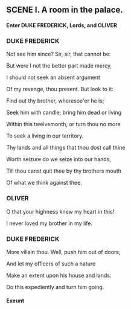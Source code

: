 ## SCENE I. A room in the palace.
#### Enter DUKE FREDERICK, Lords, and OLIVER
### DUKE FREDERICK
Not see him since? Sir, sir, that cannot be:

But were I not the better part made mercy,

I should not seek an absent argument

Of my revenge, thou present. But look to it:

Find out thy brother, wheresoe'er he is;

Seek him with candle; bring him dead or living

Within this twelvemonth, or turn thou no more

To seek a living in our territory.

Thy lands and all things that thou dost call thine

Worth seizure do we seize into our hands,

Till thou canst quit thee by thy brothers mouth

Of what we think against thee.

### OLIVER
O that your highness knew my heart in this!

I never loved my brother in my life.

### DUKE FREDERICK
More villain thou. Well, push him out of doors;

And let my officers of such a nature

Make an extent upon his house and lands:

Do this expediently and turn him going.

#### Exeunt
